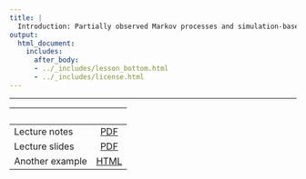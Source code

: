 ```yaml
---
title: |
  Introduction: Partially observed Markov processes and simulation-based inference.
output:
  html_document:
    includes:
      after_body:
      - ../_includes/lesson_bottom.html
      - ../_includes/license.html
---
```


----------------------

| &nbsp;          | &nbsp;              |
|:----------------|:-------------------:|
| Lecture notes   | [PDF](notes.pdf)    |
| Lecture slides  | [PDF](slides.pdf)   |
| Another example | [HTML](ricker.html) |
